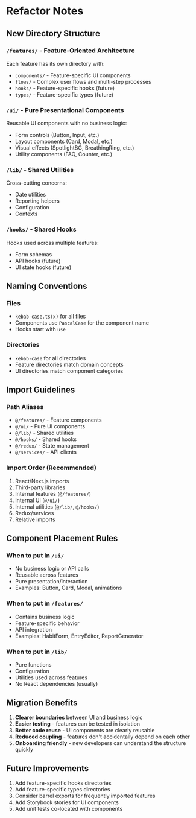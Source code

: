 # Refactor Notes

## New Directory Structure

### `/features/` - Feature-Oriented Architecture
Each feature has its own directory with:
- `components/` - Feature-specific UI components
- `flows/` - Complex user flows and multi-step processes
- `hooks/` - Feature-specific hooks (future)
- `types/` - Feature-specific types (future)

### `/ui/` - Pure Presentational Components
Reusable UI components with no business logic:
- Form controls (Button, Input, etc.)
- Layout components (Card, Modal, etc.)
- Visual effects (SpotlightBG, BreathingRing, etc.)
- Utility components (FAQ, Counter, etc.)

### `/lib/` - Shared Utilities
Cross-cutting concerns:
- Date utilities
- Reporting helpers
- Configuration
- Contexts

### `/hooks/` - Shared Hooks
Hooks used across multiple features:
- Form schemas
- API hooks (future)
- UI state hooks (future)

## Naming Conventions

### Files
- `kebab-case.ts(x)` for all files
- Components use `PascalCase` for the component name
- Hooks start with `use`

### Directories
- `kebab-case` for all directories
- Feature directories match domain concepts
- UI directories match component categories

## Import Guidelines

### Path Aliases
- `@/features/` - Feature components
- `@/ui/` - Pure UI components  
- `@/lib/` - Shared utilities
- `@/hooks/` - Shared hooks
- `@/redux/` - State management
- `@/services/` - API clients

### Import Order (Recommended)
1. React/Next.js imports
2. Third-party libraries
3. Internal features (`@/features/`)
4. Internal UI (`@/ui/`)
5. Internal utilities (`@/lib/`, `@/hooks/`)
6. Redux/services
7. Relative imports

## Component Placement Rules

### When to put in `/ui/`
- No business logic or API calls
- Reusable across features
- Pure presentation/interaction
- Examples: Button, Card, Modal, animations

### When to put in `/features/`
- Contains business logic
- Feature-specific behavior
- API integration
- Examples: HabitForm, EntryEditor, ReportGenerator

### When to put in `/lib/`
- Pure functions
- Configuration
- Utilities used across features
- No React dependencies (usually)

## Migration Benefits

1. **Clearer boundaries** between UI and business logic
2. **Easier testing** - features can be tested in isolation
3. **Better code reuse** - UI components are clearly reusable
4. **Reduced coupling** - features don't accidentally depend on each other
5. **Onboarding friendly** - new developers can understand the structure quickly

## Future Improvements

1. Add feature-specific hooks directories
2. Add feature-specific types directories  
3. Consider barrel exports for frequently imported features
4. Add Storybook stories for UI components
5. Add unit tests co-located with components